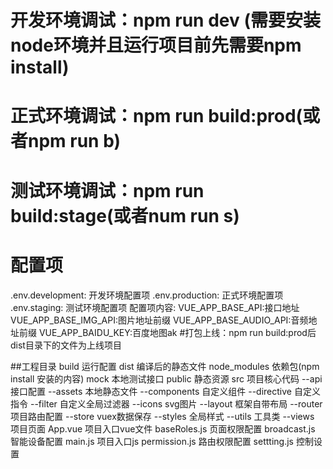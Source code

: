 # 开发环境调试：npm run dev (需要安装node环境并且运行项目前先需要npm install)
# 正式环境调试：npm run build:prod(或者npm run b)
# 测试环境调试：npm run build:stage(或者num run s)
# 配置项
  .env.development: 开发环境配置项
  .env.production: 正式环境配置项
  .env.staging: 测试环境配置项
  配置项内容:
  VUE_APP_BASE_API:接口地址
  VUE_APP_BASE_IMG_API:图片地址前缀
  VUE_APP_BASE_AUDIO_API:音频地址前缀
  VUE_APP_BAIDU_KEY:百度地图ak
#打包上线：npm run build:prod后 dist目录下的文件为上线项目

##工程目录
  build 运行配置
  dist 编译后的静态文件
  node_modules 依赖包(npm install 安装的内容)
  mock 本地测试接口
  public 静态资源
  src 项目核心代码
    --api 接口配置
    --assets 本地静态文件
    --components 自定义组件
    --directive 自定义指令
    --filter 自定义全局过滤器
    --icons svg图片
    --layout 框架自带布局
    --router 项目路由配置
    --store vuex数据保存
    --styles 全局样式
    --utils 工具类
    --views 项目页面
    App.vue 项目入口vue文件
    baseRoles.js 页面权限配置
    broadcast.js 智能设备配置
    main.js 项目入口js
    permission.js 路由权限配置
    settting.js 控制设置
  